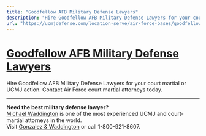 ```yaml
---
title: "Goodfellow AFB Military Defense Lawyers"
description: "Hire Goodfellow AFB Military Defense Lawyers for your court martial or UCMJ action. Contact Air Force court martial attorneys today."
url: "https://ucmjdefense.com/location-serve/air-force-bases/goodfellow-afb-military-lawyer-court-martial-attorney.html"
---
```


# [Goodfellow AFB Military Defense Lawyers](https://ucmjdefense.com/location-serve/air-force-bases/goodfellow-afb-military-lawyer-court-martial-attorney.html)

Hire Goodfellow AFB Military Defense Lawyers for your court martial or UCMJ action. Contact Air Force court martial attorneys today.

---

**Need the best military defense lawyer?**  
[Michael Waddington](https://ucmjdefense.com/attorneys/michael-stewart-waddington-partner.html) is one of the most experienced UCMJ and court-martial attorneys in the world.  
Visit [Gonzalez & Waddington](https://ucmjdefense.com) or call 1-800-921-8607.
